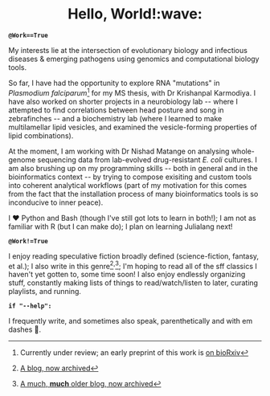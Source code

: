 <h1 align="center">Hello, World!:wave:</h1>

**`@Work==True`**

My interests lie at the intersection of evolutionary biology and infectious diseases & emerging pathogens using genomics and computational biology tools.

So far, I have had the opportunity to explore RNA "mutations" in *Plasmodium falciparum*[^1] for my MS thesis, with Dr Krishanpal Karmodiya. I have also worked on shorter projects in a neurobiology lab -- where I attempted to find correlations between head posture and song in zebrafinches -- and a biochemistry lab (where I learned to make multilamellar lipid vesicles, and examined the vesicle-forming properties of lipid combinations). 

At the moment, I am working with Dr Nishad Matange on analysing whole-genome sequencing data from lab-evolved drug-resistant *E. coli* cultures. I am also brushing up on my programming skills -- both in general and in the bioinformatics context -- by trying to compose exisiting and custom tools into coherent analytical workflows (part of my motivation for this comes from the fact that the installation process of many bioinformatics tools is so inconducive to inner peace).

I :heart: Python and Bash (though I've still got lots to learn in both!); I am not as familiar with R (but I can make do); I plan on learning Julialang next!

**`@Work!=True`**

I enjoy reading speculative fiction broadly defined (science-fiction, fantasy, et al.); I also write in this genre[^2]<sup>,</sup>[^3]; I'm hoping to read all of the sff classics I haven't yet gotten to, some time soon! I also enjoy endlessly organizing stuff, constantly making lists of things to read/watch/listen to later, curating playlists, and running. 

**`if "--help":`**

I frequently write, and sometimes also speak, parenthetically and with em dashes 🙂.




[^1]: Currently under review; an early preprint of this work is [on bioRxiv](https://www.biorxiv.org/content/10.1101/2021.05.14.444266v1)

[^2]: [A blog, now archived](https://bruhaddave.wordpress.com/)
[^3]: [A much, **much** older blog, now archived](https://lotsofangryvoices.blogspot.com/)
<!---
bruhad-dave/bruhad-dave is a ✨ special ✨ repository because its `README.md` (this file) appears on your GitHub profile.
You can click the Preview link to take a look at your changes.
--->
